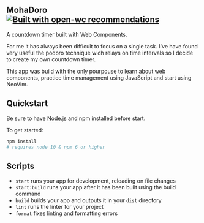 ## MohaDoro [![Built with open-wc recommendations](https://img.shields.io/badge/built%20with-open--wc-blue.svg)](https://github.com/open-wc)

A countdown timer built with Web Components.

For me it has always been difficult to focus on a single task. I've have found
very useful the podoro technique wich relays on time intervals so I decide to
create my own countdown timer.

This app was build with the only pourpouse to learn about web components,
practice time management using JavaScript and start using NeoVim.

## Quickstart

Be sure to have [Node.js](https://nodejs.org/es/) and npm installed before
start.

To get started:

```bash
npm install
# requires node 10 & npm 6 or higher
```

## Scripts

- `start` runs your app for development, reloading on file changes
- `start:build` runs your app after it has been built using the build command
- `build` builds your app and outputs it in your `dist` directory
- `lint` runs the linter for your project
- `format` fixes linting and formatting errors
